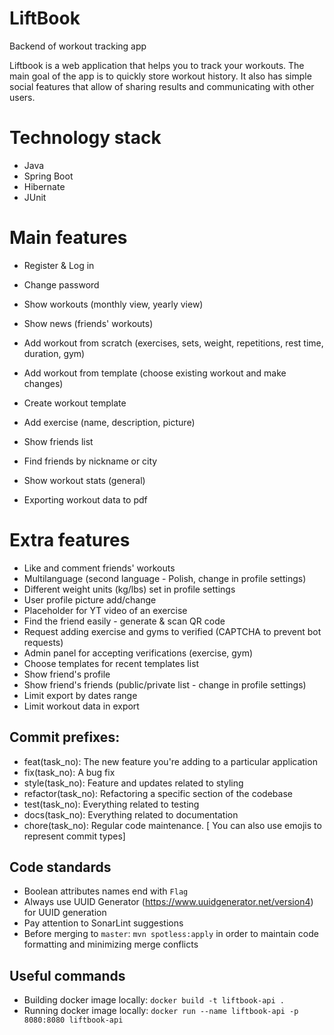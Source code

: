 # LiftBook
Backend of workout tracking app

Liftbook is a web application that helps you to track your workouts. The main goal of the app is to quickly store workout history. It also has simple social features that allow of sharing results and communicating with other users.

# Technology stack
- Java
- Spring Boot
- Hibernate
- JUnit

# Main features

- Register & Log in
- Change password

- Show workouts (monthly view, yearly view)
- Show news (friends' workouts)
- Add workout from scratch (exercises, sets, weight, repetitions, rest time, duration, gym)
- Add workout from template (choose existing workout and make changes)
- Create workout template
- Add exercise (name, description, picture)
- Show friends list
- Find friends by nickname or city
- Show workout stats (general)
- Exporting workout data to pdf

# Extra features
- Like and comment friends' workouts
- Multilanguage (second language - Polish, change in profile settings)
- Different weight units (kg/lbs) set in profile settings
- User profile picture add/change
- Placeholder for YT video of an exercise
- Find the friend easily - generate & scan QR code
- Request adding exercise and gyms to verified (CAPTCHA to prevent bot requests)
- Admin panel for accepting verifications (exercise, gym)
- Choose templates for recent templates list
- Show friend's profile
- Show friend's friends (public/private list - change in profile settings)
- Limit export by dates range
- Limit workout data in export

## Commit prefixes:

- feat(task_no): The new feature you're adding to a particular application
- fix(task_no): A bug fix
- style(task_no): Feature and updates related to styling
- refactor(task_no): Refactoring a specific section of the codebase
- test(task_no): Everything related to testing
- docs(task_no): Everything related to documentation
- chore(task_no): Regular code maintenance. [ You can also use emojis to represent commit types]


## Code standards

- Boolean attributes names end with `Flag`
- Always use UUID Generator (https://www.uuidgenerator.net/version4) for UUID generation
- Pay attention to SonarLint suggestions
- Before merging to `master`: `mvn spotless:apply` in order to maintain code formatting and minimizing merge conflicts

## Useful commands

- Building docker image locally: `docker build -t liftbook-api .`
- Running docker image locally: `docker run --name liftbook-api -p 8080:8080 liftbook-api`
